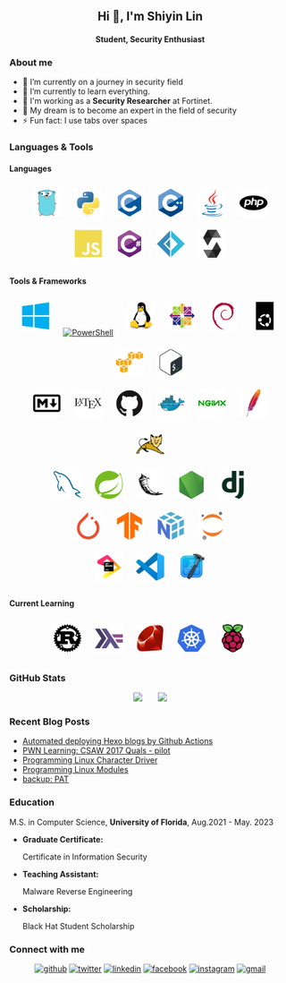 <h2 align="center">Hi 👋, I'm Shiyin Lin</h2>
<h4 align="center">Student, Security Enthusiast</h4>

### About me

- 🔭 I’m currently on a journey in security field
- 🌱 I’m currently to learn everything.
- 📍 I'm working as a **Security Researcher** at Fortinet.
- 💭 My dream is to become an expert in the field of security
- ⚡ Fun fact: I use tabs over spaces

### Languages & Tools

#### Languages

<div align="center">  
    <a href="https://go.dev/" target="_blank"><img style="margin: 10px" src="https://github.com/devicons/devicon/raw/master/icons/go/go-original.svg" alt="Go" height="50" /></a>
    <a href="https://www.python.org/" target="_blank"><img style="margin: 10px" src="https://github.com/devicons/devicon/raw/master/icons/python/python-original.svg" alt="Python" height="50" /></a>
    <a href="https://www.cprogramming.com/" target="_blank"><img style="margin: 10px" src="https://github.com/devicons/devicon/raw/master/icons/c/c-original.svg" alt="C" height="50" /></a>
    <a href="https://www.cplusplus.com/" target="_blank"><img style="margin: 10px" src="https://github.com/devicons/devicon/raw/master/icons/cplusplus/cplusplus-original.svg" alt="C++" height="50" /></a>
    <a href="https://www.java.com/" target="_blank"><img style="margin: 10px" src="https://github.com/devicons/devicon/raw/master/icons/java/java-original.svg" alt="Java" height="50" /></a>
    <a href="https://www.php.net/" target="_blank"><img style="margin: 10px" src="https://github.com/devicons/devicon/raw/master/icons/php/php-plain.svg" alt="PHP" height="50" /></a>
    <a href="https://www.javascript.com/" target="_blank"><img style="margin: 10px" src="https://raw.githubusercontent.com/devicons/devicon/master/icons/javascript/javascript-plain.svg" alt="JavaScript" height="50" /></a>
	<a href="https://docs.microsoft.com/en-us/dotnet/csharp/" target="_blank"><img style="margin: 10px" src="https://github.com/devicons/devicon/raw/master/icons/csharp/csharp-original.svg" alt="C#" height="50" /></a>
	<a href="https://fsharp.org/" target="_blank"><img style="margin: 10px" src="https://raw.githubusercontent.com/devicons/devicon/master/icons/fsharp/fsharp-original.svg" alt="F#" height="50" /></a>
	<a href="https://docs.soliditylang.org/" target="_blank"><img style="margin: 10px" src="https://github.com/devicons/devicon/raw/master/icons/solidity/solidity-original.svg" alt="Solidity" height="50" /></a>
</div>

#### Tools & Frameworks

<div align="center">
	<a href="https://www.microsoft.com/en-us/windows" target="_blank"><img style="margin: 10px" src="https://github.com/devicons/devicon/raw/master/icons/windows8/windows8-original.svg" alt="Linux" height="50" /></a>
    <a href="https://docs.microsoft.com/en-us/powershell/" target="_blank"><img style="margin: 10px" src="https://profilinator.rishav.dev/skills-assets/powershell.png" alt="PowerShell" height="50" /></a>
	<a href="https://www.linux.org/" target="_blank"><img style="margin: 10px" src="https://github.com/devicons/devicon/raw/master/icons/linux/linux-original.svg" alt="Linux" height="50" /></a>
	<a href="https://www.centos.org/" target="_blank"><img style="margin: 10px" src="https://github.com/devicons/devicon/raw/master/icons/centos/centos-original.svg" alt="CentOS" height="50" /></a>
	<a href="https://www.debian.org/" target="_blank"><img style="margin: 10px" src="https://github.com/devicons/devicon/raw/master/icons/debian/debian-original.svg" alt="Debian" height="50" /></a>
	<a href="https://ubuntu.com/" target="_blank"><img style="margin: 10px" src="https://github.com/devicons/devicon/raw/master/icons/ubuntu/ubuntu-plain.svg" alt="Ubuntu" height="50" /></a>
	<a href="https://aws.amazon.com/" target="_blank"><img style="margin: 10px" src="https://github.com/devicons/devicon/raw/master/icons/amazonwebservices/amazonwebservices-original.svg" alt="AWS" height="50" /></a>
    <a href="https://www.gnu.org/software/bash/" target="_blank"><img style="margin: 10px" src="https://github.com/devicons/devicon/raw/master/icons/bash/bash-original.svg" alt="Bash" height="50" /></a>
	<br>
	<a href="https://www.markdownguide.org/" target="_blank"><img style="margin: 10px" src="https://github.com/devicons/devicon/raw/master/icons/markdown/markdown-original.svg" alt="Markdown" height="50" /></a>
	<a href="https://www.latex-project.org/" target="_blank"><img style="margin: 10px" src="https://github.com/devicons/devicon/raw/master/icons/latex/latex-original.svg" alt="LaTeX" height="50" /></a>
	<a href="https://github.com/" target="_blank"><img style="margin: 10px" src="https://github.com/devicons/devicon/raw/master/icons/github/github-original.svg" alt="Git" height="50" /></a>
	<a href="https://www.docker.com/" target="_blank"><img style="margin: 10px" src="https://github.com/devicons/devicon/raw/master/icons/docker/docker-original.svg" alt="Docker" height="50" /></a>
	<a href="https://www.nginx.com/" target="_blank"><img style="margin: 10px" src="https://github.com/devicons/devicon/raw/master/icons/nginx/nginx-original.svg" alt="Nginx" height="50" /></a>
	<a href="https://www.apache.org/" target="_blank"><img style="margin: 10px" src="https://github.com/devicons/devicon/raw/master/icons/apache/apache-original.svg" alt="Apache" height="50" /></a>
	<a href="https://tomcat.apache.org/" target="_blank"><img style="margin: 10px" src="https://github.com/devicons/devicon/raw/master/icons/tomcat/tomcat-original.svg" alt="Tomcat" height="50" /></a>
	<br>
	<a href="https://www.mysql.com/" target="_blank"><img style="margin: 10px" src="https://github.com/devicons/devicon/raw/master/icons/mysql/mysql-original.svg" alt="MySQL" height="50" /></a>
	<a href="https://docs.spring.io/spring-framework/docs/3.0.x/reference/expressions.html#:~:text=The%20Spring%20Expression%20Language%20(SpEL,and%20basic%20string%20templating%20functionality." target="_blank"><img style="margin: 10px" src="https://github.com/devicons/devicon/raw/master/icons/spring/spring-original.svg" alt="Spring" height="50" /></a>
	<a href="https://flask.palletsprojects.com/" target="_blank"><img style="margin: 10px" src="https://github.com/devicons/devicon/raw/master/icons/flask/flask-original.svg" alt="Flask" height="50" /></a>
	<a href="https://nodejs.org/" target="_blank"><img style="margin: 10px" src="https://github.com/devicons/devicon/raw/master/icons/nodejs/nodejs-original.svg" alt="Node.js" height="50" /></a>
	<a href="https://www.djangoproject.com/" target="_blank"><img style="margin: 10px" src="https://github.com/devicons/devicon/raw/master/icons/django/django-plain.svg" alt="Django" height="50" /></a>
	<br>
	<a href="https://pytorch.org/" target="_blank"><img style="margin: 10px" src="https://github.com/devicons/devicon/raw/master/icons/pytorch/pytorch-original.svg" alt="PyTorch" height="50" /></a>
	<a href="https://www.tensorflow.org/" target="_blank"><img style="margin: 10px" src="https://github.com/devicons/devicon/raw/master/icons/tensorflow/tensorflow-original.svg" alt="TensorFlow" height="50" /></a>
	<a href="https://numpy.org/" target="_blank"><img style="margin: 10px" src="https://github.com/devicons/devicon/raw/master/icons/numpy/numpy-original.svg" alt="NumPy" height="50" /></a>
	<a href="https://jupyter.org/" target="_blank"><img style="margin: 10px" src="https://github.com/devicons/devicon/raw/master/icons/jupyter/jupyter-original.svg" alt="The Jupyter Notebook" height="50" /></a>
	<br>
	<a href="https://www.jetbrains.com/" target="_blank"><img style="margin: 10px" src="https://github.com/devicons/devicon/raw/master/icons/jetbrains/jetbrains-original.svg" alt="TensorFlow" height="50" /></a>
	<a href="https://code.visualstudio.com/" target="_blank"><img style="margin: 10px" src="https://github.com/devicons/devicon/raw/master/icons/vscode/vscode-original.svg" alt="Visual Studio Code" height="50" /></a>
	<a href="https://developer.apple.com/xcode/" target="_blank"><img style="margin: 10px" src="https://github.com/devicons/devicon/raw/master/icons/xcode/xcode-original.svg" alt="Xcode" height="50" /></a>
</div>

#### Current Learning

<div align="center">
	<a href="https://www.rust-lang.org/" target="_blank"><img style="margin: 10px" src="https://github.com/devicons/devicon/raw/master/icons/rust/rust-plain.svg" alt="Rust" height="50" /></a>
    <a href="https://www.haskell.org/" target="_blank"><img style="margin: 10px" src="https://github.com/devicons/devicon/raw/master/icons/haskell/haskell-original.svg" alt="Haskell" height="50" /></a>
	<a href="https://www.ruby-lang.org/en/" target="_blank"><img style="margin: 10px" src="https://github.com/devicons/devicon/raw/master/icons/ruby/ruby-original.svg" alt="Ruby" height="50" /></a>
	<a href="https://kubernetes.io/" target="_blank"><img style="margin: 10px" src="https://github.com/devicons/devicon/raw/master/icons/kubernetes/kubernetes-plain.svg" alt="Kubernetes" height="50" /></a>
	<a href="https://www.raspberrypi.org/" target="_blank"><img style="margin: 10px" src="https://github.com/devicons/devicon/raw/master/icons/raspberrypi/raspberrypi-original.svg" alt="Raspberry Pi" height="50" /></a>
</div>

### GitHub Stats

<div align="center">
    <span>&emsp;&emsp;</span>
	<img width="55%" src="https://github-readme-stats.vercel.app/api?username=ACce1er4t0r&count_private=true&show_icons=true&hide=prs,contribs&theme=tokyonight&include_all_commits=true" /><span>&emsp;&emsp;</span><img width="35%" src="https://github-readme-stats.vercel.app/api/top-langs/?username=ACce1er4t0r&count_private=true&hide=Tex,VHDL,jupyter%20notebook,css,html,JavaScript&theme=tokyonight&layout=compact&langs_count=6" />
    <span>&emsp;&emsp;</span>
</div>

### Recent Blog Posts  

<!-- BLOG-POST-LIST:START -->
- [Automated deploying Hexo blogs by Github Actions](http://aslin.site/2022/12/18/Automated-deploying-Hexo-blogs-with-Github-Actions/)
- [PWN Learning: CSAW 2017 Quals - pilot](http://aslin.site/2022/03/17/PWN-Learning-CSAW-2017-Quals-pilot/)
- [Programming Linux Character Driver](http://aslin.site/2022/03/17/Programming-Linux-Character-Driver/)
- [Programming Linux Modules](http://aslin.site/2022/03/09/Programming-Linux-Modules/)
- [backup: PAT](http://aslin.site/2022/03/09/backup-PAT/)
<!-- BLOG-POST-LIST:END -->  

### Education

M.S. in Computer Science, **University of Florida**, Aug.2021 - May. 2023 

- **Graduate Certificate:**

    Certificate in Information Security

- **Teaching Assistant:**

    Malware Reverse Engineering

- **Scholarship:**

    Black Hat Student Scholarship

### Connect with me

<div align="center">
	<a href="https://github.com/ACce1er4t0r" target="_blank"><img src=https://img.shields.io/badge/github-%2324292e.svg?&style=for-the-badge&logo=github&logoColor=white alt=github style="margin-bottom: 5px;" /></a>
	<a href="https://twitter.com/ACce1er4t0r" target="_blank"><img src=https://img.shields.io/badge/twitter-%2300acee.svg?&style=for-the-badge&logo=twitter&logoColor=white alt=twitter style="margin-bottom: 5px;" /></a>
	<a href="https://linkedin.com/in/shiyin-lin-224388186" target="_blank"><img src=https://img.shields.io/badge/linkedin-%231E77B5.svg?&style=for-the-badge&logo=linkedin&logoColor=white alt=linkedin style="margin-bottom: 5px;" /></a>
	<a href="https://www.facebook.com/100029033059167" target="_blank"><img src=https://img.shields.io/badge/facebook-%232E87FB.svg?&style=for-the-badge&logo=facebook&logoColor=white alt=facebook style="margin-bottom: 5px;" /></a>
	<a href="https://instagram.com/ACce1er4t0r" target="_blank"><img src=https://img.shields.io/badge/instagram-%23000000.svg?&style=for-the-badge&logo=instagram&logoColor=white alt=instagram style="margin-bottom: 5px;" /></a>
	<a href="mailto:lkjlkj174@gmail.com" target="_blank"><img src=https://img.shields.io/badge/gmail-%23c71610.svg?&style=for-the-badge&logo=gmail&logoColor=white alt=gmail style="margin-bottom: 5px;" /></a>
</div>
